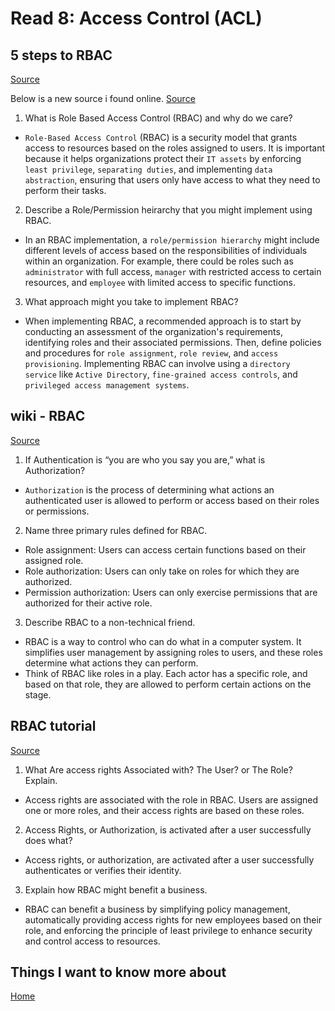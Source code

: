 # Read 8: Access Control (ACL)

## 5 steps to RBAC

[Source](https://www.csoonline.com/article/3060780/security/5-steps-to-simple-role-based-access-control.html)
<!-- the link above does not work. answered by looking for other sources -->
Below is a new source i found online.
[Source](https://www.cybersecurity-insiders.com/implementing-role-based-access-controls-for-third-party-access/)

1. What is Role Based Access Control (RBAC) and why do we care?

- `Role-Based Access Control` (RBAC) is a security model that grants access to resources based on the roles assigned to users. It is important because it helps organizations protect their `​IT assets` by enforcing `​least privilege`, `​separating duties`, and implementing `​data abstraction`, ensuring that users only have access to what they need to perform their tasks.

2. Describe a Role/Permission heirarchy that you might implement using RBAC.

- In an RBAC implementation, a `​role/permission hierarchy` might include different levels of access based on the responsibilities of individuals within an organization. For example, there could be roles such as `​administrator` with full access, `​manager` with restricted access to certain resources, and `​employee` with limited access to specific functions.

3. What approach might you take to implement RBAC?

- When implementing RBAC, a recommended approach is to start by conducting an assessment of the organization's requirements, identifying roles and their associated permissions. Then, define policies and procedures for `​role assignment`, `​role review`, and `​access provisioning`. Implementing RBAC can involve using a `​directory service` like `​Active Directory`, `​fine-grained access controls`, and `​privileged access management systems`.

## wiki - RBAC

[Source](https://en.wikipedia.org/wiki/Role-based_access_control)

1. If Authentication is “you are who you say you are,” what is Authorization?

- `​Authorization` is the process of determining what actions an authenticated user is allowed to perform or access based on their roles or permissions.

2. Name three primary rules defined for RBAC.

- Role assignment: Users can access certain functions based on their assigned role.
- Role authorization: Users can only take on roles for which they are authorized.
- Permission authorization: Users can only exercise permissions that are authorized for their active role.

3. Describe RBAC to a non-technical friend.

- RBAC is a way to control who can do what in a computer system. It simplifies user management by assigning roles to users, and these roles determine what actions they can perform.
- Think of RBAC like roles in a play. Each actor has a specific role, and based on that role, they are allowed to perform certain actions on the stage.


## RBAC tutorial

[Source](https://www.youtube.com/watch?v=C4NP8Eon3cA)

1. What Are access rights Associated with? The User? or The Role? Explain.

- ​Access rights are associated with the role in ​RBAC. ​Users are assigned one or more roles, and their access rights are based on these roles.

2. Access Rights, or Authorization, is activated after a user successfully does what?

- Access rights, or ​authorization, are activated after a user successfully authenticates or verifies their ​identity.

3. Explain how RBAC might benefit a business.

- RBAC can benefit a business by simplifying policy management, automatically providing access rights for new employees based on their role, and enforcing the principle of least privilege to enhance security and control access to resources.

## Things I want to know more about

[Home](https://sfpagalan.github.io/reading-notes/)